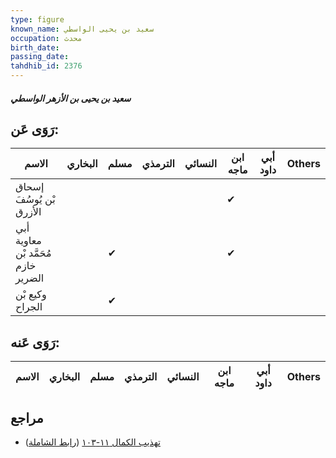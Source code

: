 ```yaml
---
type: figure
known_name: سعيد بن يحيى الواسطي
occupation: محدث
birth_date:
passing_date:
tahdhib_id: 2376
---
```

##### سعيد بن يحيى بن الأزهر الواسطي

## رَوَى عَن:
| الاسم                               | البخاري | مسلم | الترمذي | النسائي | ابن ماجه | أبي داود | Others |
| ----------------------------------- | ------- | ---- | ------- | ------- | -------- | -------- | ------ |
| إسحاق بْن يُوسُفَ الأزرق            |         |      |         |         | ✔        |          |        |
| أبي معاوية مُحَمَّد بْن خازم الضرير |         | ✔    |         |         | ✔        |          |        |
| وكيع بْن الجراح                     |         | ✔    |         |         |          |          |        |
## رَوَى عَنه:
| الاسم | البخاري | مسلم | الترمذي | النسائي | ابن ماجه | أبي داود | Others |
| ----- | ------- | ---- | ------- | ------- | -------- | -------- | ------ |
## مراجع
- [تهذيب الكمال ١١-١٠٣](obsidian://open?vault=Tahdhib-al-Kamal&file=Figures/٢٣٧٦-سعيد%20بن%20يحيى%20بن%20الأزهر%20الواسطي) ([رابط الشاملة](https://shamela.ws/book/3722/5423))